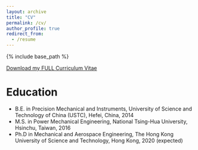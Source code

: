 ```yaml
---
layout: archive
title: "CV"
permalink: /cv/
author_profile: true
redirect_from:
  - /resume
---
```


{% include base_path %}

[Download my FULL Curriculum Vitae](http://adamzhang129.github.io/files/CV_en.pdf)

Education
======
* B.E. in Precision Mechanical and Instruments, University of Science and Technology of China (USTC), Hefei, China, 2014
* M.S. in Power Mechanical Engineering, National Tsing-Hua University, Hsinchu, Taiwan, 2016
* Ph.D in Mechanical and Aerospace Engineering, The Hong Kong University of Science and Technology, Hong Kong, 2020 (expected)


